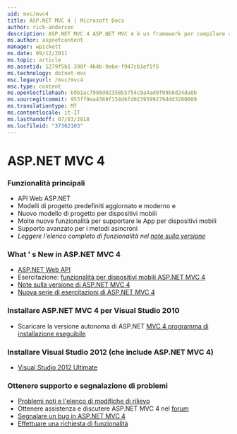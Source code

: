 ```yaml
---
uid: mvc/mvc4
title: ASP.NET MVC 4 | Microsoft Docs
author: rick-anderson
description: ASP.NET MVC 4 ASP.NET MVC 4 è un framework per compilare applicazioni scalabili, basati su standard web usando i modelli di progettazione consolidati e la potenza di AS....
ms.author: aspnetcontent
manager: wpickett
ms.date: 09/12/2011
ms.topic: article
ms.assetid: 1279f5b1-390f-4b4b-9e6e-f947cb1ef5f5
ms.technology: dotnet-mvc
msc.legacyurl: /mvc/mvc4
msc.type: content
ms.openlocfilehash: b9b1ac7998d02358b5754c9a4ad0f09b8d24da8b
ms.sourcegitcommit: 953ff9ea4369f154d6fd0239599279ddd3280009
ms.translationtype: MT
ms.contentlocale: it-IT
ms.lasthandoff: 07/03/2018
ms.locfileid: "37362103"
---
```

<a name="aspnet-mvc-4"></a>ASP.NET MVC 4
====================
### <a name="top-features"></a>Funzionalità principali

- API Web ASP.NET
- Modelli di progetto predefiniti aggiornato e moderno e
- Nuovo modello di progetto per dispositivi mobili
- Molte nuove funzionalità per supportare le App per dispositivi mobili
- Supporto avanzato per i metodi asincroni
- *Leggere l'elenco completo di funzionalità nel [note sulla versione](../whitepapers/mvc4-release-notes.md)*


### <a name="whats-new-in-aspnet-mvc-4"></a>What ' s New in ASP.NET MVC 4

- [ASP.NET Web API](../web-api/index.md)
- Esercitazione: [funzionalità per dispositivi mobili ASP.NET MVC 4](overview/older-versions/aspnet-mvc-4-mobile-features.md)
- [Note sulla versione di ASP.NET MVC 4](../whitepapers/mvc4-release-notes.md)
- [Nuova serie di esercitazioni di ASP.NET MVC 4](overview/older-versions/getting-started-with-aspnet-mvc4/intro-to-aspnet-mvc-4.md)


### <a name="install-aspnet-mvc-4-for-visual-studio-2010"></a>Installare ASP.NET MVC 4 per Visual Studio 2010

- Scaricare la versione autonoma di ASP.NET [MVC 4 programma di installazione eseguibile](https://www.microsoft.com/download/details.aspx?id=30683)


### <a name="install-visual-studio-2012-includes-aspnet-mvc-4"></a>Installare Visual Studio 2012 (che include ASP.NET MVC 4)

- [Visual Studio 2012 Ultimate](https://go.microsoft.com/fwlink/?linkid=247148)


### <a name="getting-help-and-reporting-issues"></a>Ottenere supporto e segnalazione di problemi

- [Problemi noti e l'elenco di modifiche di rilievo](../whitepapers/mvc4-release-notes.md#_Toc303253815)
- Ottenere assistenza e discutere ASP.NET MVC 4 nel [forum](https://forums.asp.net/1146.aspx)
- [Segnalare un bug in ASP.NET MVC 4](https://github.com/aspnet/AspNetWebStack/issues)
- [Effettuare una richiesta di funzionalità](http://aspnet.uservoice.com/forums/41201-asp-net-mvc)
